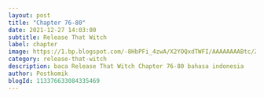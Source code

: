 ```yaml
---
layout: post 
title: "Chapter 76-80"
date: 2021-12-27 14:03:00
subtitle: Release That Witch
label: chapter
image: https://1.bp.blogspot.com/-8HbPFi_4zwA/X2YOQxdTWFI/AAAAAAAABtc/ZjC0JIX7L0U2HaOAmowwAI8VFU6UIeuVwCLcBGAsYHQ/s72-c/rtw-794747-eGILJ7Is.jpg
category: release-that-witch
description: baca Release That Witch Chapter 76-80 bahasa indonesia 
author: Postkomik
blogId: 113376633084335469
---
```

